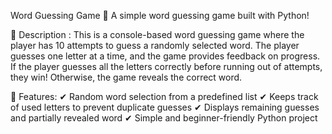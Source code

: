 Word Guessing Game 🎯
  A simple word guessing game built with Python!

📌 Description :
  This is a console-based word guessing game where the player has 10 attempts to guess a randomly selected word. The player guesses one letter at a time, and the game provides feedback on progress. If the player guesses all the letters correctly before running out of attempts, they win! Otherwise, the game reveals the correct word.

🚀 Features:
  ✔ Random word selection from a predefined list
  ✔ Keeps track of used letters to prevent duplicate guesses
  ✔ Displays remaining guesses and partially revealed word
  ✔ Simple and beginner-friendly Python project
